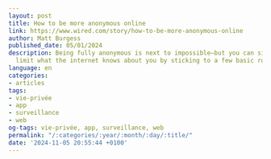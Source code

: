 ```yaml
---
layout: post
title: How to be more anonymous online
link: https://www.wired.com/story/how-to-be-more-anonymous-online
author: Matt Burgess
published_date: 05/01/2024
description: Being fully anonymous is next to impossible—but you can significantly
  limit what the internet knows about you by sticking to a few basic rules.
language: en
categories:
- articles
tags:
- vie-privée
- app
- surveillance
- web
og-tags: vie-privée, app, surveillance, web
permalink: "/:categories/:year/:month/:day/:title/"
date: '2024-11-05 20:55:44 +0100'
---
```

